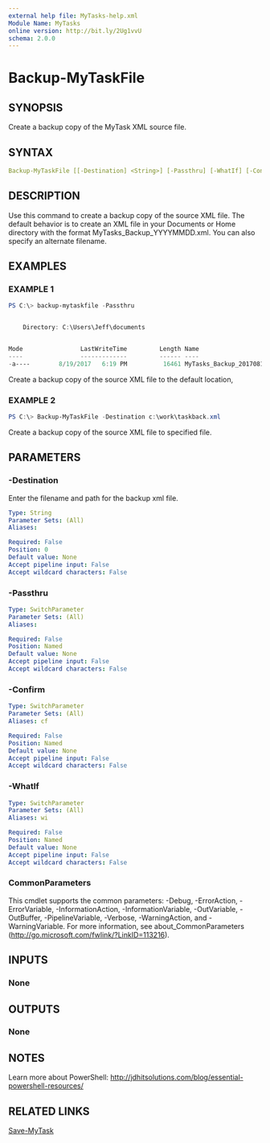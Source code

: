 ```yaml
---
external help file: MyTasks-help.xml
Module Name: MyTasks
online version: http://bit.ly/2Ug1vvU
schema: 2.0.0
---
```


# Backup-MyTaskFile

## SYNOPSIS

Create a backup copy of the MyTask XML source file.

## SYNTAX

```yaml
Backup-MyTaskFile [[-Destination] <String>] [-Passthru] [-WhatIf] [-Confirm] [<CommonParameters>]
```

## DESCRIPTION

Use this command to create a backup copy of the source XML file. The default behavior is to create an XML file in your Documents or Home directory with the format MyTasks_Backup_YYYYMMDD.xml. You can also specify an alternate filename.

## EXAMPLES

### EXAMPLE 1

```powershell
PS C:\> backup-mytaskfile -Passthru


    Directory: C:\Users\Jeff\documents


Mode                LastWriteTime         Length Name
----                -------------         ------ ----
-a----        8/19/2017   6:19 PM          16461 MyTasks_Backup_20170819.xml
```

Create a backup copy of the source XML file to the default location,

### EXAMPLE 2

```powershell
PS C:\> Backup-MyTaskFile -Destination c:\work\taskback.xml
```

Create a backup copy of the source XML file to specified file.

## PARAMETERS

### -Destination

Enter the filename and path for the backup xml file.

```yaml
Type: String
Parameter Sets: (All)
Aliases:

Required: False
Position: 0
Default value: None
Accept pipeline input: False
Accept wildcard characters: False
```

### -Passthru

```yaml
Type: SwitchParameter
Parameter Sets: (All)
Aliases:

Required: False
Position: Named
Default value: None
Accept pipeline input: False
Accept wildcard characters: False
```

### -Confirm

```yaml
Type: SwitchParameter
Parameter Sets: (All)
Aliases: cf

Required: False
Position: Named
Default value: None
Accept pipeline input: False
Accept wildcard characters: False
```

### -WhatIf

```yaml
Type: SwitchParameter
Parameter Sets: (All)
Aliases: wi

Required: False
Position: Named
Default value: None
Accept pipeline input: False
Accept wildcard characters: False
```

### CommonParameters

This cmdlet supports the common parameters: -Debug, -ErrorAction, -ErrorVariable, -InformationAction, -InformationVariable, -OutVariable, -OutBuffer, -PipelineVariable, -Verbose, -WarningAction, and -WarningVariable. For more information, see about_CommonParameters (http://go.microsoft.com/fwlink/?LinkID=113216).

## INPUTS

### None

## OUTPUTS

### None

## NOTES

Learn more about PowerShell: http://jdhitsolutions.com/blog/essential-powershell-resources/

## RELATED LINKS

[Save-MyTask]()
